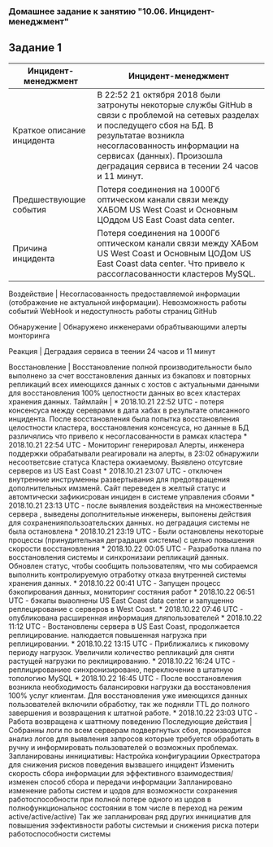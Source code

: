 ### Домашнее задание к занятию "10.06. Инцидент-менеджмент"

## Задание 1

Инцидент-менеджмент | Инцидент-менеджмент
------------- | -------------
Краткое описание инцидента  | В 22:52 21 октября 2018 были затронуты некоторые службы GitHub в связи с проблемой на сетевых разделах и последущего сбоя на БД. В результатае                                      возникла несогласованность информации на сервисах (данных). Произошла деградация сервиса в тесении 24 часов и 11 минут.
Предшествующие события  | Потеря соединения на 1000Гб оптическом канали связи между ХАБОМ US West Coast и Основным ЦОддом US East Coast data center.
Причина инцидента  | Потеря соединения на 1000Гб оптическом канали связи между ХАБом US West Coast и Основным ЦОДом US East Coast data center. Что привело к рассогласованности                          кластеров MySQL.

Воздействие  | Несогласованность предоставляемой информации (отображение не актуальной информации). Невозможность работы событий WebHook и недоступность работы страниц GitHub

Обнаружение  | 	Обнаружено инженерами обрабтывающими алерты монторинга

Реакция  | Деградаия сервиса в теении 24 часов и 11 минут

Восстановление  | Восстановление полной производительности было выполнено за счет восстановления данных из бэкаповх и повторных репликаций всех имеющихся данных с хостов с                           актуальными данными для восстановления 100% целостности данных во всех кластерах хранения данных.
Таймлайн  |                          * 2018.10.21 22:52 UTC - потеря консенсуса между сереврами в дата хабах в результате описанного инцидента. После восстановления была                                      попытка восстановления целостности кластера, восстановления консенсуса, но данные в БД различялись что привело к несогласованности в рамках                                      кластера
                                         * 2018.10.21 22:54 UTC - Мониторинг генерировал Алерты, инженера поддержки обрабатывали реагировали на алерты, в 23:02 обнаружили                                                          несоответсвие статуса Кластера                 ожиаемому. Выявлено отсутсвие серверов из US East Coast
                                         * 2018.10.21 23:07 UTC - отключен внутренние инструменны развертывания для предотвращения дополнительных имзменй. Сайт переведен в                                             желтый статус и автомтически                                                               зафикисрован инциден в системе управления                                          сбоями
                             * 2018.10.21 23:13 UTC - после выявления воздействия на множественные сервера , выведены дополнительные инженеры, выпонены действия для                                        сохраненияпользоательских                                                 данных. но деградация системы не была остановлена
                                          * 2018.10.21 23:19 UTC - Были остановлены некоторые процессы (принудительная деградация системы) с целью повышения скорости                                                   восстановления
                           * 2018.10.22 00:05 UTC - Разработка плана по восстановления системы и синхронизаии репликаций данных. Обновлен статус, чтобы сообщить пользователям,                             что мы                                                       собираемся выполнить контролируемую отработку отказа внутренней системы хранения                                       данных.
                            * 2018.10.22 00:41 UTC - Запущен процесс бэкопирования данных, мониторинг состяния работ
                                          * 2018.10.22 06:51 UTC - бэкапы выаолнены US East Coast data center и запущенно реплецирование с серверов в West Coast.
                           * 2018.10.22 07:46 UTC - опубликована расширенная информация дляпользователей
                                        * 2018.10.22 11:12 UTC - Востановлены сервера в US East Coast, продолжается реплицирование. налюдается повышенная нагрузка при                                      реплицировании.
                             * 2018.10.22 13:15 UTC - Приближались к пиковому периоду нагрузок. Увеличили количество репликаций для сняти растущей нагрузки по реклицированию.
                         * 2018.10.22 16:24 UTC - реплицированиее синхронизировано, переключение в штатную топологию MySQL
                                    * 2018.10.22 16:45 UTC - После восстановления возникла необходимость балансировки нагрузки да восстановления 100% услуг клиентам. Для                                 восстановления уже имеющихся                                             данных пользователей включили обработку, так же подняли TTL до                                          полного завершения и возвращения к штатной работе.
                          * 2018.10.22 23:03 UTC - Работа возвращена к шаттному поведению
Последующие действия	| Собранны логи по всем серверам подвергнутых сбоя, производится анализ логов для выявления запросов которые требуется обработать в ручну и информировать                         пользователей о возможных проблемах.
                        Запланированы иннициативы:
                        Настройка конфигурациии Оркестратора для снижения рисков поведения вызвашего инцидент
                        Изменить скорость сбора информации для эффективного взаимодествия/ изменен способ сбора и передачи информации
                        Запланировано изменение работы систем и цодов для возможности сохранения работоспособности при полной потере одного из цодов в полнофункциональнос                               состоянии в том числе в переход на режим active/active/active)
                        Так же запланирован ряд других иннициатив для повышения ээфективности работы системыи и снижения риска потери работоспособности системы
